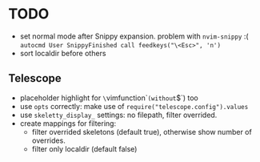# TODO
* set normal mode after Snippy expansion. problem with `nvim-snippy` :(
  `autocmd User SnippyFinished call feedkeys("\<Esc>", 'n')`
* sort localdir before others

## Telescope
* placeholder highlight for `\`vimfunction\`` (without `$`) too
* use `opts` correctly: make use of `require("telescope.config").values` 
* use `skeletty_display_` settings: no filepath, filter overrided. 
* create mappings for filtering: 
    - filter overrided skeletons (default true), otherwise show number of overrides.
    - filter only localdir (default false)

